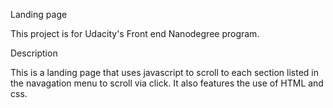 Landing page


This project is for Udacity's Front end Nanodegree program.


Description 


This is a landing page that uses javascript to scroll to each section listed in the navagation menu to scroll via click. It also features the use of HTML and css. 

